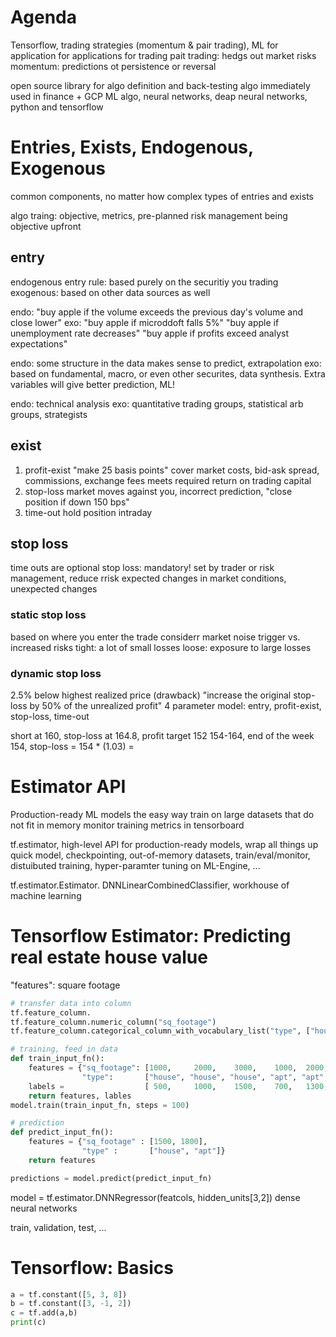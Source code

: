 # Agenda
Tensorflow, trading strategies (momentum & pair trading), ML for application for applications for trading
pait trading: hedgs out market risks
momentum: predictions ot persistence or reversal

open source library for algo definition and back-testing
algo immediately used in finance + GCP
ML algo, neural networks, deap neural networks, python and tensorflow

# Entries, Exists, Endogenous, Exogenous
common components, no matter how complex
types of entries and exists

algo traing: objective, metrics, pre-planned risk management
being objective upfront

## entry
endogenous entry rule: based purely on the securitiy you trading
exogenous: based on other data sources as well

endo: "buy apple if the volume exceeds the previous day's volume and close lower"
exo: "buy apple if microddoft falls 5%" "buy apple if unemployment rate decreases" "buy apple if profits exceed analyst expectations"

endo: some structure in the data makes sense to predict, extrapolation
exo: based on fundamental, macro, or even other securites, data synthesis. Extra variables will give better prediction, ML!

endo: technical analysis
exo: quantitative trading groups, statistical arb groups, strategists

## exist
1. profit-exist
   "make 25 basis points"
   cover market costs, bid-ask spread, commissions, exchange fees
   meets required return on trading capital
2. stop-loss
   market moves against you, incorrect prediction, "close position if down 150 bps"
3. time-out
   hold position intraday


## stop loss
time outs are optional
stop loss: mandatory! set by trader or risk management, reduce rrisk
expected changes in market conditions, unexpected changes
### static stop loss
based on where you enter the trade
considerr market noise trigger vs. increased risks
tight: a lot of small losses
loose: exposure to large losses
### dynamic stop loss
2.5% below highest realized price (drawback)
"increase the original stop-loss by 50% of the unrealized profit"
4 parameter model: entry, profit-exist, stop-loss, time-out

short at 160, stop-loss at 164.8, profit target 152
154-164, end of the week 154, stop-loss = 154 * (1.03) = 

# Estimator API
Production-ready ML models the easy way
train on large datasets that do not fit in memory
monitor training metrics in tensorboard


tf.estimator, high-level API for production-ready models, wrap all things up
quick model, checkpointing, out-of-memory datasets, train/eval/monitor, distuibuted training, hyper-paramter tuning on ML-Engine, ...

tf.estimator.Estimator.
DNNLinearCombinedClassifier, workhouse of machine learning

# Tensorflow Estimator: Predicting real estate house value
"features": square footage

```python
# transfer data into column
tf.feature_column.
tf.feature_column.numeric_column("sq_footage")
tf.feature_column.categorical_column_with_vocabulary_list("type", ["house", "apt"])

# training, feed in data
def train_input_fn():
    features = {"sq_footage": [1000,     2000,    3000,    1000,  2000,  3000],
                "type":       ["house", "house", "house", "apt", "apt", "apt"]}
    labels =                  [ 500,     1000,    1500,    700,   1300,  1900]
    return features, lables
model.train(train_input_fn, steps = 100)

# prediction
def predict_input_fn():
    features = {"sq_footage" : [1500, 1800],
                "type" :       ["house", "apt"]}
    return features

predictions = model.predict(predict_input_fn)
```

model = tf.estimator.DNNRegressor(featcols, hidden_units[3,2]) 
dense neural networks

train, validation, test, ...

# Tensorflow: Basics
```python
a = tf.constant([5, 3, 8])
b = tf.constant([3, -1, 2])
c = tf.add(a,b)
print(c)
```